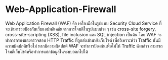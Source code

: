 # Web-Application-Firewall

Web Application Firewall (WAF) คือ เครื่องมือในรูปแบบ Security Cloud Service ที่จะเข้ามาช่วยป้องกันเว็บแอปพลิเคชันจากการโจมตีในรูปแบบต่าง ๆ เช่น cross-site forgery, cross-site-scripting (XSS), file inclusion และ SQL injection เป็นต้น โดย WAF จะทำการกรองและตรวจสอบ HTTP Traffic ที่ถูกส่งเข้ามายังเว็บไซต์ เพื่อวิเคราะห์ว่า Traffic นั้นมีความผิดปกติหรือไม่ หากมีความผิดปกติ WAF จะทำการป้องกันเพื่อไม่ให้ Traffic ดังกล่าว สามารถโจมตีเว็บไซต์หรือทำการแฮกข้อมูลในระบบออกไปได้
